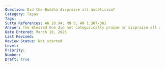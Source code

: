 ```yaml
---
Question: Did the Buddha dispraise all asceticism?
Category: Tapas
Tags:
Sutta References: AN 10.94; MN 5; AN 1.387-381
Answer: The Blessed One did not categorically praise or dispraise all asceticism or all ascetics.
Date Entered: March 18, 2025
Last Revised:
Review Status: Not started
Level: 
Priority: 
Number: 
Draft: true
---
```

